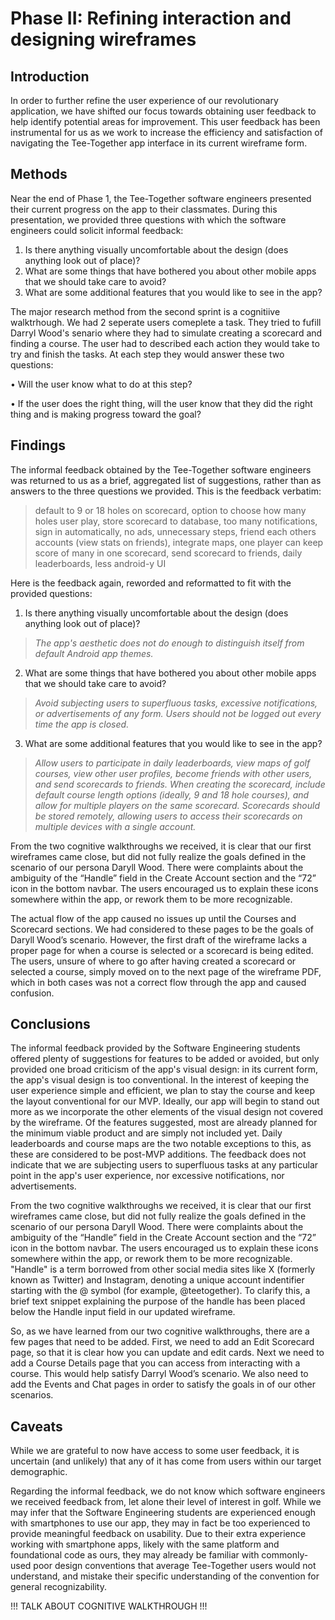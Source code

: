 # Phase II: Refining interaction and designing wireframes

## Introduction

In order to further refine the user experience of our revolutionary application, we have shifted our focus towards obtaining user feedback to help identify potential areas for improvement. This user feedback has been instrumental for us as we work to increase the efficiency and satisfaction of navigating the Tee-Together app interface in its current wireframe form.

## Methods

Near the end of Phase 1, the Tee-Together software engineers presented their current progress on the app to their classmates. During this presentation, we provided three questions with which the software engineers could solicit informal feedback:

 1. Is there anything visually uncomfortable about the design (does anything look out of place)?
 2. What are some things that have bothered you about other mobile apps that we should take care to avoid?
 3. What are some additional features that you would like to see in the app?

The major research method from the second sprint is a cognitiive walktrhough. We had 2 seperate users comeplete a task. They tried to fufill Darryl Wood's senario where they had to simulate creating a scorecard and finding a course. The user had to described each action they would take to try and finish the tasks. At each step they would answer these two questions:

• Will the user know what to do at this step?

• If the user does the right thing, will the user know that they did the right thing and is making progress toward the goal?

## Findings

The informal feedback obtained by the Tee-Together software engineers was returned to us as a brief, aggregated list of suggestions, rather than as answers to the three questions we provided. This is the feedback verbatim:

> default to 9 or 18 holes on scorecard, option to choose how many holes user play, store scorecard to database, too many notifications, sign in automatically, no ads, unnecessary steps, friend each others accounts (view stats on friends), integrate maps, one player can keep score of many in one scorecard, send scorecard to friends, daily leaderboards, less android-y UI

Here is the feedback again, reworded and reformatted to fit with the provided questions:

 1. Is there anything visually uncomfortable about the design (does anything look out of place)?
> *The app's aesthetic does not do enough to distinguish itself from default Android app themes.*
 2. What are some things that have bothered you about other mobile apps that we should take care to avoid?
> *Avoid subjecting users to superfluous tasks, excessive notifications, or advertisements of any form. Users should not be logged out every time the app is closed.*
 3. What are some additional features that you would like to see in the app?
> *Allow users to participate in daily leaderboards, view maps of golf courses, view other user profiles, become friends with other users, and send scorecards to friends. When creating the scorecard, include default course length options (ideally, 9 and 18 hole courses), and allow for multiple players on the same scorecard. Scorecards should be stored remotely, allowing users to access their scorecards on multiple devices with a single account.*

From the two cognitive walkthroughs we received, it is clear that our first wireframes came close, but did not fully realize the goals defined in the scenario of our persona Daryll Wood. There were complaints about the ambiguity of the “Handle” field in the Create Account section and the “72” icon in the bottom navbar. The users encouraged us to explain these icons somewhere within the app, or rework them to be more recognizable.

The actual flow of the app caused no issues up until the Courses and Scorecard sections. We had considered to these pages to be the goals of Daryll Wood’s scenario. However, the first draft of the wireframe lacks a proper page for when a course is selected or a scorecard is being edited. The users, unsure of where to go after having created a scorecard or selected a course, simply moved on to the next page of the wireframe PDF, which in both cases was not a correct flow through the app and caused confusion.

## Conclusions
The informal feedback provided by the Software Engineering students offered plenty of suggestions for features to be added or avoided, but only provided one broad criticism of the app's visual design: in its current form, the app's visual design is too conventional. In the interest of keeping the user experience simple and efficient, we plan to stay the course and keep the layout conventional for our MVP. Ideally, our app will begin to stand out more as we incorporate the other elements of the visual design not covered by the wireframe. Of the features suggested, most are already planned for the minimum viable product and are simply not included yet. Daily leaderboards and course maps are the two notable exceptions to this, as these are considered to be post-MVP additions. The feedback does not indicate that we are subjecting users to superfluous tasks at any particular point in the app's user experience, nor excessive notifications, nor advertisements.

From the two cognitive walkthroughs we received, it is clear that our first wireframes came close, but did not fully realize the goals defined in the scenario of our persona Daryll Wood. There were complaints about the ambiguity of the “Handle” field in the Create Account section and the “72” icon in the bottom navbar. The users encouraged us to explain these icons somewhere within the app, or rework them to be more recognizable. "Handle" is a term borrowed from other social media sites like X (formerly known as Twitter) and Instagram, denoting a unique account indentifier starting with the @ symbol (for example, @teetogether). To clarify this, a brief text snippet explaining the purpose of the handle has been placed below the Handle input field in our updated wireframe.

So, as we have learned from our two cognitive walkthroughs, there are a few pages that need to be added. First, we need to add an Edit Scorecard page, so that it is clear how you can update and edit cards. Next we need to add a Course Details page that you can access from interacting with a course. This would help satisfy Darryl Wood’s scenario. We also need to add the Events and Chat pages in order to satisfy the goals in of our other scenarios.

## Caveats

While we are grateful to now have access to some user feedback, it is uncertain (and unlikely) that any of it has come from users within our target demographic.

Regarding the informal feedback, we do not know which software engineers we received feedback from, let alone their level of interest in golf. While we may infer that the Software Engineering students are experienced enough with smartphones to use our app, they may in fact be too experienced to provide meaningful feedback on usability. Due to their extra experience working with smartphone apps, likely with the same platform and foundational code as ours, they may already be familiar with commonly-used poor design conventions that average Tee-Together users would not understand, and mistake their specific understanding of the convention for general recognizability.

!!! TALK ABOUT COGNITIVE WALKTHROUGH !!!
